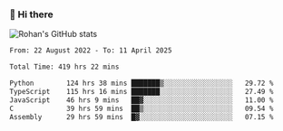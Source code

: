 ### 👋 Hi there 

<!--
**rohznmdev/rohznmdev** is a ✨ _special_ ✨ repository because its `README.md` (this file) appears on your GitHub profile.

Here are some ideas to get you started:

- 🔭 I’m currently working on ...
- 🌱 I’m currently learning Ruby and Ruby on Rails
- 👯 I’m looking to collaborate on ...
- 🤔 I’m looking for help with ...
- 💬 Ask me about ...
- 📫 How to reach me: ...
- 😄 Pronouns: ...
- ⚡ Fun fact: ...
-->
![Rohan's GitHub stats](https://github-readme-stats.vercel.app/api?username=rohznmdev&theme=dark&show_icons=true)

<!--START_SECTION:waka-->

```txt
From: 22 August 2022 - To: 11 April 2025

Total Time: 419 hrs 22 mins

Python        124 hrs 38 mins ███████▒░░░░░░░░░░░░░░░░░   29.72 %
TypeScript    115 hrs 16 mins ███████░░░░░░░░░░░░░░░░░░   27.49 %
JavaScript    46 hrs 9 mins   ██▓░░░░░░░░░░░░░░░░░░░░░░   11.00 %
C             39 hrs 59 mins  ██▒░░░░░░░░░░░░░░░░░░░░░░   09.54 %
Assembly      29 hrs 59 mins  █▓░░░░░░░░░░░░░░░░░░░░░░░   07.15 %
```

<!--END_SECTION:waka-->
